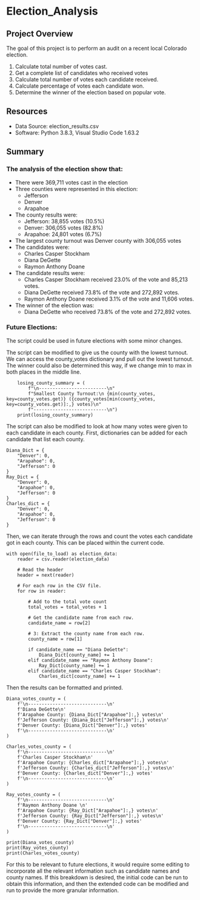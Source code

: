 # Election_Analysis

## Project Overview
The goal of this project is to perform an audit on a recent local Colorado election.

1. Calculate total number of votes cast.
2. Get a complete list of candidates who received votes
3. Calculate total number of votes each candidate received.
4. Calculate percentage of votes each candidate won.
5. Determine the winner of the election based on popular vote.

## Resources
- Data Source: election_results.csv
- Software: Python 3.8.3, Visual Studio Code 1.63.2

## Summary
### The analysis of the election show that:
- There were 369,711 votes cast in the election
- Three counties were represented in this election:
  - Jefferson
  - Denver
  - Arapahoe
- The county results were:
  - Jefferson: 38,855 votes (10.5%)
  - Denver: 306,055 votes (82.8%)
  - Arapahoe: 24,801 votes (6.7%)
- The largest county turnout was Denver county with 306,055 votes
- The candidates were:
  - Charles Casper Stockham
  - Diana DeGette
  - Raymon Anthony Doane
- The candidate results were:
  - Charles Casper Stockham received 23.0% of the vote and 85,213 votes.
  - Diana DeGette received 73.8% of the vote and 272,892 votes.
  - Raymon Anthony Doane received 3.1% of the vote and 11,606 votes.
- The winner of the election was:
  - Diana DeGette who received 73.8% of the vote and 272,892 votes.
### Future Elections:
The script could be used in future elections with some minor changes.

The script can be modified to give us the county with the lowest turnout. We can access the county_votes dictionary and pull out the lowest turnout. The winner could also be determined this way, if we change min to max in both places in the middle line.

```
    losing_county_summary = (
        f"\n-------------------------\n"
        f"Smallest County Turnout:\n {min(county_votes, key=county_votes.get)} ({county_votes[min(county_votes, key=county_votes.get)]:,} votes)\n"
        f"---------------------------\n")
    print(losing_county_summary)

```

The script can also be modified to look at how many votes were given to each candidate in each county. First, dictionaries can be added for each candidate that list each county.

```
Diana_Dict = {
    "Denver": 0,
    "Arapahoe": 0,
    "Jefferson": 0
}
Ray_Dict = {
    "Denver": 0,
    "Arapahoe": 0,
    "Jefferson": 0
}
Charles_dict = {
    "Denver": 0,
    "Arapahoe": 0,
    "Jefferson": 0
}
```
Then, we can iterate through the rows and count the votes each candidate got in each county. This can be placed within the current code.

```
with open(file_to_load) as election_data:
    reader = csv.reader(election_data)

    # Read the header
    header = next(reader)

    # For each row in the CSV file.
    for row in reader:

        # Add to the total vote count
        total_votes = total_votes + 1

        # Get the candidate name from each row.
        candidate_name = row[2]

        # 3: Extract the county name from each row.
        county_name = row[1]

        if candidate_name == "Diana DeGette":
            Diana_Dict[county_name] += 1
        elif candidate_name == "Raymon Anthony Doane":
            Ray_Dict[county_name] += 1
        elif candidate_name == "Charles Casper Stockham":
            Charles_dict[county_name] += 1

```

Then the results can be formatted and printed.

```
Diana_votes_county = (
    f'\n-----------------------------\n'
    f'Diana DeGette\n' 
    f'Arapahoe County: {Diana_Dict["Arapahoe"]:,} votes\n'
    f'Jefferson County: {Diana_Dict["Jefferson"]:,} votes\n'
    f'Denver County: {Diana_Dict["Denver"]:,} votes'
    f'\n-----------------------------\n'
)

Charles_votes_county = (
    f'\n-----------------------------\n' 
    f'Charles Casper Stockham\n' 
    f'Arapahoe County: {Charles_dict["Arapahoe"]:,} votes\n'
    f'Jefferson County: {Charles_dict["Jefferson"]:,} votes\n'
    f'Denver County: {Charles_dict["Denver"]:,} votes'
    f'\n-----------------------------\n'
)

Ray_votes_county = (
    f'\n-----------------------------\n'
    f'Raymon Anthony Doane \n' 
    f'Arapahoe County: {Ray_Dict["Arapahoe"]:,} votes\n'
    f'Jefferson County: {Ray_Dict["Jefferson"]:,} votes\n'
    f'Denver County: {Ray_Dict["Denver"]:,} votes'
    f'\n-----------------------------\n'
)

print(Diana_votes_county)
print(Ray_votes_county)
print(Charles_votes_county)
```

For this to be relevant to future elections, it would require some editing to incorporate all the relevant information such as candidate names and county names. If this breakdown is desired, the initial code can be run to obtain this information, and then the extended code can be modified and run to provide the more granular information.


